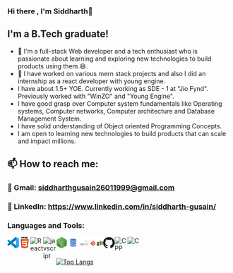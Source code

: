 ### Hi there , I'm Siddharth👋
## I'm a B.Tech graduate!
- 🌱 I'm a full-stack Web developer and a tech enthusiast who is passionate about learning and exploring new technologies to build products using them.😄.
- 🥅 I have worked on various mern stack projects and also I did an internship as a react developer with young engine. 
- I have about 1.5+ YOE. Currently working as SDE - 1 at "Jio Fynd". Previously worked with "WinZO" and "Young Engine".
- I have good grasp over Computer system fundamentals like Operating systems, Computer networks, Computer architecture and Database Management System.
- I have solid understanding of Object oriented Programming Concepts.
- I am open to learning new technologies to build products that can scale and impact millions.
## 📫 How to reach me: 
### 📧 Gmail: siddharthgusain26011999@gmail.com
### 📩 LinkedIn: https://www.linkedin.com/in/siddharth-gusain/


### Languages and Tools:

<img align="left" alt="Visual Studio Code" width="26px" src="https://raw.githubusercontent.com/github/explore/80688e429a7d4ef2fca1e82350fe8e3517d3494d/topics/visual-studio-code/visual-studio-code.png" />
<img align="left" alt="HTML5" width="26px" src="https://raw.githubusercontent.com/github/explore/80688e429a7d4ef2fca1e82350fe8e3517d3494d/topics/html/html.png" />
<img align="left" alt="React" width="29px" src="https://img.icons8.com/officel/16/000000/react.png"/>
<img align="left" alt="javscript" width="29px" src="https://img.icons8.com/color/48/000000/javascript.png"/>
<img align="left" alt="Node.js" width="26px" src="https://raw.githubusercontent.com/github/explore/80688e429a7d4ef2fca1e82350fe8e3517d3494d/topics/nodejs/nodejs.png" />
<img align="left" alt="SQL" width="26px" src="https://raw.githubusercontent.com/github/explore/80688e429a7d4ef2fca1e82350fe8e3517d3494d/topics/sql/sql.png" />
<img align="left" alt="MySQL" width="26px" src="https://raw.githubusercontent.com/github/explore/80688e429a7d4ef2fca1e82350fe8e3517d3494d/topics/mysql/mysql.png" />
<img align="left" alt="Git" width="29px" src="https://raw.githubusercontent.com/github/explore/80688e429a7d4ef2fca1e82350fe8e3517d3494d/topics/git/git.png" />
<img align="left" alt="GitHub" width="26px" src="https://raw.githubusercontent.com/github/explore/78df643247d429f6cc873026c0622819ad797942/topics/github/github.png" />
<img align="left" alt="CPP" width="29px" src="https://img.icons8.com/ios-filled/48/000000/c-plus-plus-logo.png"/>
<img align="left" alt="C" width="29px" src="https://img.icons8.com/color/48/000000/c-programming.png"/>

<br />

<br/>


[![Top Langs](https://github-readme-stats.vercel.app/api/top-langs/?username=siddharthgusain&exclude_repo=Smart-city)](https://github.com/siddharthgusain/github-readme-stats)

